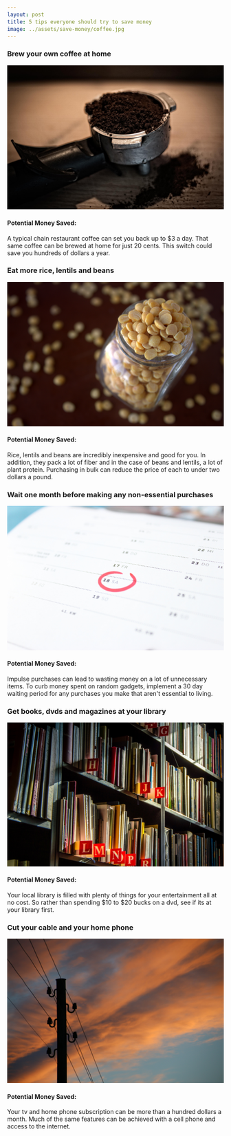 ```yaml
---
layout: post
title: 5 tips everyone should try to save money
image: ../assets/save-money/coffee.jpg
---
```


### Brew your own coffee at home
![Coffee](/assets/save-money/coffee.jpg)

#### Potential Money Saved:
A typical chain restaurant coffee can set you back up to $3 a day. That same coffee can be brewed at home for just 20 cents. This switch could save you hundreds of dollars a year.

### Eat more rice, lentils and beans
![Lentils](/assets/save-money/lentils.jpg)

#### Potential Money Saved:
Rice, lentils and beans are incredibly inexpensive and good for you. In addition, they pack a lot of fiber and in the case of beans and lentils, a lot of plant protein. Purchasing in bulk can reduce the price of each to under two dollars a pound.

### Wait one month before making any non-essential purchases
![Calendar](/assets/save-money/calendar.jpg)

#### Potential Money Saved:
Impulse purchases can lead to wasting money on a lot of unnecessary items. To curb money spent on random gadgets, implement a 30 day waiting period for any purchases you make that aren't essential to living.

### Get books, dvds and magazines at your library
![Library](/assets/save-money/library.jpg)

#### Potential Money Saved:
Your local library is filled with plenty of things for your entertainment all at no cost. So rather than spending $10 to $20 bucks on a dvd, see if its at your library first.

### Cut your cable and your home phone
![Phone Line](/assets/save-money/phone-line.jpg)

#### Potential Money Saved:
Your tv and home phone subscription can be more than a hundred dollars a month. Much of the same features can be achieved with a cell phone and access to the internet.
